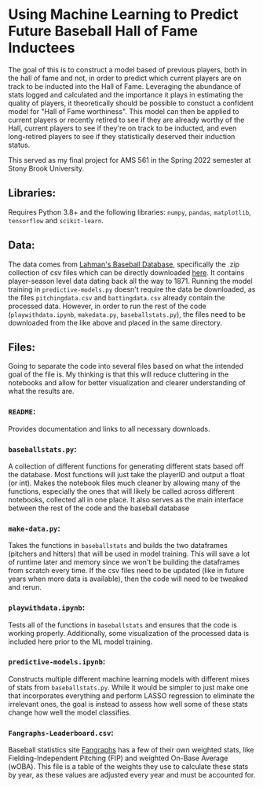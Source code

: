 # Using Machine Learning to Predict Future Baseball Hall of Fame Inductees
The goal of this is to construct a model based of previous players, both in the hall of fame and not, in order to predict which current players are on track to be inducted into the Hall of Fame. Leveraging the abundance of stats logged and calculated and the importance it plays in estimating the quality of players, it theoretically should be possible to constuct a confident model for "Hall of Fame worthiness". This model can then be applied to current players or recently retired to see if they are already worthy of the Hall, current players to see if they're on track to be inducted, and even long-retired players to see if they statistically deserved their induction status.

This served as my final project for AMS 561 in the Spring 2022 semester at Stony Brook University.
## Libraries:
Requires Python 3.8+ and the following libraries: `numpy`, `pandas`, `matplotlib`, `tensorflow` and `scikit-learn`.
## Data:
The data comes from [Lahman's Baseball Database](https://www.seanlahman.com/baseball-archive/statistics/), specifically the .zip collection of csv files which can be directly downloaded [here](https://github.com/chadwickbureau/baseballdatabank/archive/refs/tags/v2022.2.zip). It contains player-season level data dating back all the way to 1871. Running the model training in `predictive-models.py` doesn't require the data be downloaded, as the files `pitchingdata.csv` and `battingdata.csv` already contain the processed data. However, in order to run the rest of the code (`playwithdata.ipynb`, `makedata.py`, `baseballstats.py`), the files need to be downloaded from the like above and placed in the same directory.


## Files:
Going to separate the code into several files based on what the intended goal of the file is. My thinking is that this will reduce cluttering in the notebooks and allow for better visualization and clearer understanding of what the results are.
### `README`:
Provides documentation and links to all necessary downloads.

### `baseballstats.py`:
A collection of different functions for generating different stats based off the database. Most functions will just take the playerID and output a float (or int). Makes the notebook files much cleaner by allowing many of the functions, especially the ones that will likely be called across different notebooks, collected all in one place. It also serves as the main interface between the rest of the code and the baseball database

### `make-data.py`:
Takes the functions in `baseballstats` and builds the two dataframes (pitchers and hitters) that will be used in model training. This will save a lot of runtime later and memory since we won't be building the dataframes from scratch every time. If the csv files need to be updated (like in future years when more data is available), then the code will need to be tweaked and rerun. 

### `playwithdata.ipynb`:
Tests all of the functions in `baseballstats` and ensures that the code is working properly. Additionally, some visualization of the processed data is included here prior to the ML model training.

### `predictive-models.ipynb`:
Constructs multiple different machine learning models with different mixes of stats from `baseballstats.py`. While it would be simpler to just make one that incorporates everything and perform LASSO regression to eliminate the irrelevant ones, the goal is instead to assess how well some of these stats change how well the model classifies.

### `Fangraphs-Leaderboard.csv`:
Baseball statistics site [Fangraphs](https://www.fangraphs.com/) has a few of their own weighted stats, like Fielding-Independent Pitching (FIP) and weighted On-Base Average (wOBA). This file is a table of the weights they use to calculate these stats by year, as these values are adjusted every year and must be accounted for.